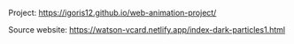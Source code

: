 Project: https://igoris12.github.io/web-animation-project/

Source website: https://watson-vcard.netlify.app/index-dark-particles1.html
